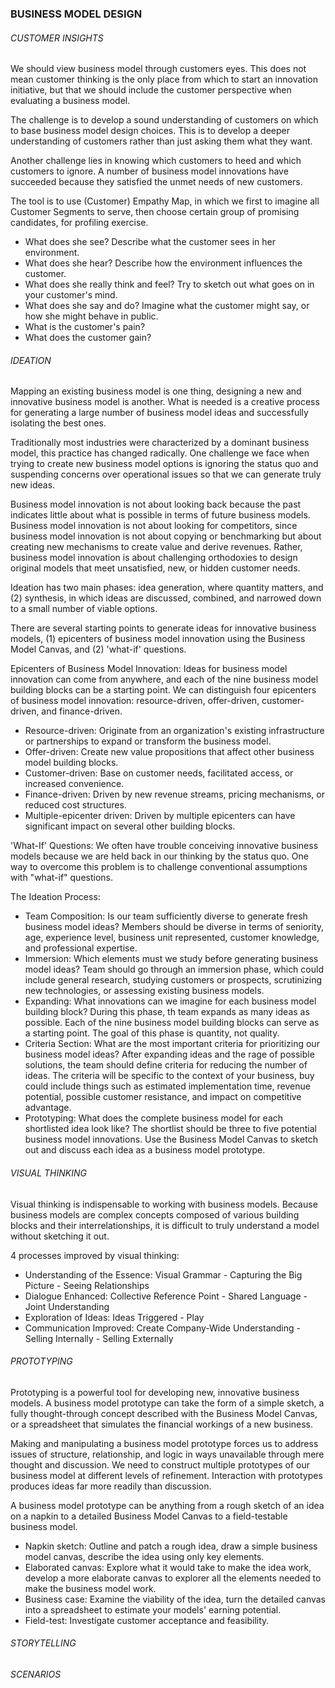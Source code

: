 ### BUSINESS MODEL DESIGN

###### CUSTOMER INSIGHTS

We should view business model through customers eyes. This does not mean customer thinking is the only place from which to start an innovation initiative, but that we should include the customer perspective when evaluating a business model.

The challenge is to develop a sound understanding of customers on which to base business model design choices. This is to develop a deeper understanding of customers rather than just asking them what they want.

Another challenge lies in knowing which customers to heed and which customers to ignore. A number of business model innovations have succeeded because they satisfied the unmet needs of new customers.

The tool is to use (Customer) Empathy Map, in which we first to imagine all Customer Segments to serve, then choose certain group of promising candidates, for profiling exercise.
* What does she see? Describe what the customer sees in her environment.
* What does she hear? Describe how the environment influences the customer.
* What does she really think and feel? Try to sketch out what goes on in your customer's mind.
* What does she say and do? Imagine what the customer might say, or how she might behave in public.
* What is the customer's pain?
* What does the customer gain?

###### IDEATION

Mapping an existing business model is one thing, designing a new and innovative business model is another. What is needed is a creative process for generating a large number of business model ideas and successfully isolating the best ones.

Traditionally most industries were characterized by a dominant business model, this practice has changed radically. One challenge we face when trying to create new business model options is ignoring the status quo and suspending concerns over operational issues so that we can generate truly new ideas.

Business model innovation is not about looking back because the past indicates little about what is possible in terms of future business models. Business model innovation is not about looking for competitors, since business model innovation is not about copying or benchmarking but about creating new mechanisms to create value and derive revenues. Rather, business model innovation is about challenging orthodoxies to design original models that meet unsatisfied, new, or hidden customer needs.

Ideation has two main phases: idea generation, where quantity matters, and (2) synthesis, in which ideas are discussed, combined, and narrowed down to a small number of viable options.

There are several starting points to generate ideas for innovative business models, (1) epicenters of business model innovation using the Business Model Canvas, and (2) 'what-if' questions.

Epicenters of Business Model Innovation: Ideas for business model innovation can come from anywhere, and each of the nine business model building blocks can be a starting point. We can distinguish four epicenters of business model innovation: resource-driven, offer-driven, customer-driven, and finance-driven.
* Resource-driven: Originate from an organization's existing infrastructure or partnerships to expand or transform the business model.
* Offer-driven: Create new value propositions that affect other business model building blocks.
* Customer-driven: Base on customer needs, facilitated access, or increased convenience.
* Finance-driven: Driven by new revenue streams, pricing mechanisms, or reduced cost structures.
* Multiple-epicenter driven: Driven by multiple epicenters can have significant impact on several other building blocks.

'What-If' Questions: We often have trouble conceiving innovative business models because we are held back in our thinking by the status quo. One way to overcome this problem is to challenge conventional assumptions with "what-if" questions.

The Ideation Process:
* Team Composition: Is our team sufficiently diverse to generate fresh business model ideas? Members should be diverse in terms of seniority, age, experience level, business unit represented, customer knowledge, and professional expertise.
* Immersion: Which elements must we study before generating business model ideas? Team should go through an immersion phase, which could include general research, studying customers or prospects, scrutinizing new technologies, or assessing existing business models.
* Expanding: What innovations can we imagine for each business model building block? During this phase, th team expands as many ideas as possible. Each of the nine business model building blocks can serve as a starting point. The goal of this phase is quantity, not quality.
* Criteria Section: What are the most important criteria for prioritizing our business model ideas? After expanding ideas and the rage of possible solutions, the team should define criteria for reducing the number of ideas. The criteria will be specific to the context of your business, buy could include things such as estimated implementation time, revenue potential, possible customer resistance, and impact on competitive advantage.
* Prototyping: What does the complete business model for each shortlisted idea look like? The shortlist should be three to five potential business model innovations. Use the Business Model Canvas to sketch out and discuss each idea as a business model prototype.

###### VISUAL THINKING

Visual thinking is indispensable to working with business models. Because business models are complex concepts composed of various building blocks and their interrelationships, it is difficult to truly understand a model without sketching it out.

4 processes improved by visual thinking:
* Understanding of the Essence: Visual Grammar - Capturing the Big Picture - Seeing Relationships
* Dialogue Enhanced: Collective Reference Point - Shared Language - Joint Understanding
* Exploration of Ideas: Ideas Triggered - Play
* Communication Improved: Create Company-Wide Understanding - Selling Internally - Selling Externally

###### PROTOTYPING

Prototyping is a powerful tool for developing new, innovative business models. A business model prototype can take the form of a simple sketch, a fully thought-through concept described with the Business Model Canvas, or a spreadsheet that simulates the financial workings of a new business.

Making and manipulating a business model prototype forces us to address issues of structure, relationship, and logic in ways unavailable through mere thought and discussion. We need to construct multiple prototypes of our business model at different levels of refinement. Interaction with prototypes produces ideas far more readily than discussion.

A business model prototype can be anything from a rough sketch of an idea on a napkin to a detailed Business Model Canvas to a field-testable business model.
* Napkin sketch: Outline and patch a rough idea, draw a simple business model canvas, describe the idea using only key elements.
* Elaborated canvas: Explore what it would take to make the idea work, develop a more elaborate canvas to explorer all the elements needed to make the business model work.
* Business case: Examine the viability of the idea, turn the detailed canvas into a spreadsheet to estimate your models' earning potential.
* Field-test: Investigate customer acceptance and feasibility.

###### STORYTELLING



###### SCENARIOS
